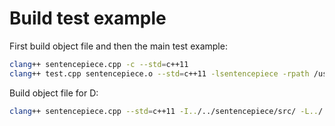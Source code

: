 # Build test example
First build object file and then the main test example:
```bash
clang++ sentencepiece.cpp -c --std=c++11
clang++ test.cpp sentencepiece.o --std=c++11 -lsentencepiece -rpath /usr/local/lib
```

Build object file for D:
```bash
clang++ sentencepiece.cpp --std=c++11 -I../../sentencepiece/src/ -L../../sentencepiece/build/src -lsentencepiece -c -o sp_c_api.o
```